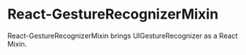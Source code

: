 # React-GestureRecognizerMixin
React-GestureRecognizerMixin brings UIGestureRecognizer as a React Mixin.

